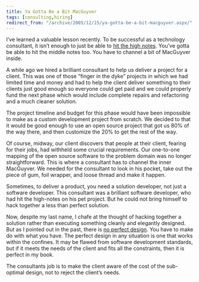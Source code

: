 ```yaml
---
title: Ya Gotta Be a Bit MacGuyver
tags: [consulting,hiring]
redirect_from: "/archive/2005/12/15/ya-gotta-be-a-bit-macguyver.aspx/"
---
```


I’ve learned a valuable lesson recently. To be successful as a
technology consultant, it isn’t enough to just be able to [hit the high
notes](http://www.joelonsoftware.com/articles/HighNotes.html). You’ve
gotta be able to hit the middle notes too. You have to channel a bit of
MacGuyver inside.

A while ago we hired a brilliant consultant to help us deliver a project
for a client. This was one of those “finger in the dyke” projects in
which we had limited time and money and had to help the client deliver
something to their clients just good enough so everyone could get paid
and we could properly fund the next phase which would include complete
repairs and refactoring and a much cleaner solution.

The project timeline and budget for this phase would have been
impossible to make as a custom development project from scratch. We
decided to that it would be good enough to use an open source project
that got us 80% of the way there, and then customize the 20% to get the
rest of the way.

Of course, midway, our client discovers that people at their client,
fearing for their jobs, had withheld some crucial requirements. Our
one-to-one mapping of the open source software to the problem domain was
no longer straightforward. This is where a consultant has to channel the
inner MacGuyver. We needed for the consultant to look in his pocket,
take out the piece of gum, foil wrapper, and loose thread and make it
happen.

Sometimes, to deliver a product, you need a solution developer, not just
a software developer. This consultant was a brilliant software
developer, who had hit the high-notes on his pet project. But he could
not bring himself to hack together a less than perfect solution.

Now, despite my last name, I chafe at the thought of hacking together a
solution rather than executing something cleanly and elegantly designed.
But as I pointed out in the past, there is [no perfect
design](https://haacked.com/archive/2005/05/31/ThereIsNoPerfectDesign.aspx).
You have to make do with what you have. The perfect design in any
situation is one that works within the confines. It may be flawed from
software development standards, but if it meets the needs of the client
and fits all the constraints, then it is perfect in my book.

The consultants job is to make the client aware of the cost of the
sub-optimal design, not to reject the client’s needs.

